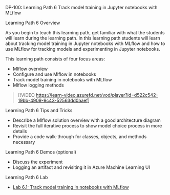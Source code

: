 DP-100: Learning Path 6 Track model training in Jupyter notebooks with MLflow

Learning Path 6 Overview

As you begin to teach this learning path, get familiar with what the students will learn during the learning path. In this learning path students will learn about tracking model training in Jupyter notebooks with MLflow and how to use MLflow for tracking models and experimenting in Jupyter notebooks.

This learning path consists of four focus areas:

- Mlflow overview
- Configure and use Mlflow in notebooks
- Track model training in notebooks with MLflow 
- Mlflow logging methods

> [!VIDEO https://learn-video.azurefd.net/vod/player?id=d522c542-19bb-4909-9c43-52563dd0aaef]

Learning Path 6 Tips and Tricks

- Describe a Mlflow solution overview with a good architecture diagram
- Revisit the full iterative process to show model choice process in more details
- Provide a code walk-through for classes, objects, and methods necessary

Learning Path 6 Demos (optional)

- Discuss the experiment 
- Logging an artifact and revisiting it in Azure Machine Learning UI

Learning Path 6 Lab

- [Lab 6.1: Track model training in notebooks with MLflow](https://microsoftlearning.github.io/mslearn-azure-ml/Instructions/07-Notebooks-mlflow-tracking.html)
